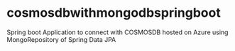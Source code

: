 # cosmosdbwithmongodbspringboot

Spring boot Application to connect with COSMOSDB hosted on Azure using MongoRepository of Spring Data JPA
